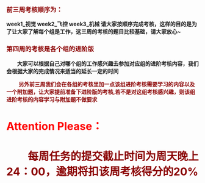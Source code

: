 ### <font color = darkred>前三周考核顺序为：</font>
**week1_视觉
week2_飞控
week3_机械
请大家按顺序完成考核，这样的目的是为了让大家了解每个组是工作，这三周的考核的题目比较基础，请大家放心~**

### <font color = darkred>第四周的考核是各个组的进阶版</font>

 &emsp;**大家可以根据自己对哪个组的工作感兴趣去参加对应组的进阶考核内容，我们会根据大家的完成情况来适当的延长一定的时间**

 &emsp; **<font color =darkred> 另外前三周我们会在各组的考核里加一点该组进阶考核需要学习的内容以及一个附加题，让大家提前准备下进阶版的考核,若不是对这组考核感兴趣，则该组进阶考核的内容学习与附加题不做要求**
# <font color = red>Attention Please：</font>
#  &emsp;每周任务的提交截止时间为周天晚上24：00，逾期将扣该周考核得分的20%

